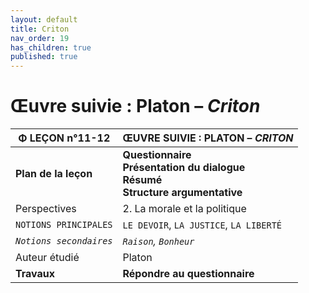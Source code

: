 ```yaml
---
layout: default
title: Criton
nav_order: 19
has_children: true
published: true
---
```


# Œuvre suivie : Platon – *Criton*

| Φ LEÇON n°11-12     | ŒUVRE SUIVIE : PLATON – *CRITON*      |
| ----------------------- | ---------------------- |
| **Plan de la leçon**    | **Questionnaire <br />Présentation du dialogue<br />Résumé<br> Structure argumentative**   |
| Perspectives           | 2. La morale et la politique      |
| `NOTIONS PRINCIPALES`   | `LE DEVOIR`, `LA JUSTICE`, `LA LIBERTÉ`      |
| *`Notions secondaires`* | *`Raison`, `Bonheur`*         |
| Auteur étudié        | Platon   |
| **Travaux**       | **Répondre au questionnaire** |


